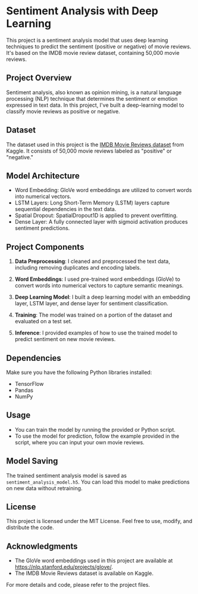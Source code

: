 # Sentiment Analysis with Deep Learning

This project is a sentiment analysis model that uses deep learning techniques to predict the sentiment (positive or negative) of movie reviews. It's based on the IMDB movie review dataset, containing 50,000 movie reviews.

## Project Overview

Sentiment analysis, also known as opinion mining, is a natural language processing (NLP) technique that determines the sentiment or emotion expressed in text data. In this project, I've built a deep-learning model to classify movie reviews as positive or negative.

## Dataset

The dataset used in this project is the [IMDB Movie Reviews dataset](https://www.kaggle.com/datasets/lakshmi25npathi/imdb-dataset-of-50k-movie-reviews) from Kaggle. It consists of 50,000 movie reviews labeled as "positive" or "negative."

## Model Architecture

- Word Embedding: GloVe word embeddings are utilized to convert words into numerical vectors.
- LSTM Layers: Long Short-Term Memory (LSTM) layers capture sequential dependencies in the text data.
- Spatial Dropout: SpatialDropout1D is applied to prevent overfitting.
- Dense Layer: A fully connected layer with sigmoid activation produces sentiment predictions.

## Project Components

1. **Data Preprocessing**: I cleaned and preprocessed the text data, including removing duplicates and encoding labels.

2. **Word Embeddings**: I used pre-trained word embeddings (GloVe) to convert words into numerical vectors to capture semantic meanings.

3. **Deep Learning Model**: I built a deep learning model with an embedding layer, LSTM layer, and dense layer for sentiment classification.

4. **Training**: The model was trained on a portion of the dataset and evaluated on a test set.

5. **Inference**: I provided examples of how to use the trained model to predict sentiment on new movie reviews.

## Dependencies

Make sure you have the following Python libraries installed:

- TensorFlow
- Pandas
- NumPy

## Usage

- You can train the model by running the provided or Python script.
- To use the model for prediction, follow the example provided in the script, where you can input your own movie reviews.

## Model Saving

The trained sentiment analysis model is saved as `sentiment_analysis_model.h5`. You can load this model to make predictions on new data without retraining.

## License

This project is licensed under the MIT License. Feel free to use, modify, and distribute the code.

## Acknowledgments

- The GloVe word embeddings used in this project are available at https://nlp.stanford.edu/projects/glove/.
- The IMDB Movie Reviews dataset is available on Kaggle.

For more details and code, please refer to the project files.
